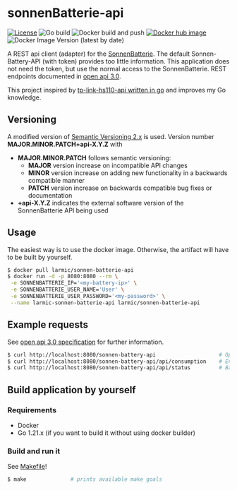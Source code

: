 # sonnenBatterie-api

[![License](https://img.shields.io/badge/License-Apache%202.0-blue.svg)](https://opensource.org/licenses/Apache-2.0)
![Go build](https://github.com/larmic/sonnenBatterie-api/workflows/Go%20build/badge.svg)
![Docker build and push](https://github.com/larmic/sonnenBatterie-api/workflows/Docker%20build%20and%20push/badge.svg)
[![Docker hub image](https://img.shields.io/docker/image-size/larmic/sonnen-batterie-api?label=dockerhub)](https://hub.docker.com/repository/docker/larmic/sonnen-batterie-api)
![Docker Image Version (latest by date)](https://img.shields.io/docker/v/larmic/sonnen-batterie-api)

A REST api client (adapter) for the [SonnenBatterie](https://sonnen.de/stromspeicher/sonnenbatterie-10/). The default
Sonnen-Battery-API (with token) provides too little information. This application does not need the token, but use the 
normal access to the SonnenBatterie. REST endpoints documented in [open api 3.0](open-api-3.yaml).

This project inspired by [tp-link-hs110-api written in go](https://github.com/larmic/tp-link-hs110-api) and
improves my Go knowledge.

## Versioning

A modified version of [Semantic Versioning 2.x](https://semver.org/) is used. Version number **MAJOR.MINOR.PATCH+api-X.Y.Z** with

* **MAJOR.MINOR.PATCH** follows semantic versioning:
  * **MAJOR** version increase on incompatible API changes
  * **MINOR** version increase on adding new functionality in a backwards compatible manner
  * **PATCH** version increase on backwards compatible bug fixes or documentation
* **+api-X.Y.Z** indicates the external software version of the SonnenBatterie API being used

## Usage

The easiest way is to use the docker image. Otherwise, the artifact will have to be built by yourself.

```sh 
$ docker pull larmic/sonnen-batterie-api
$ docker run -d -p 8080:8080 --rm \
 -e SONNENBATTERIE_IP='<my-battery-ip>' \
 -e SONNENBATTERIE_USER_NAME='User' \
 -e SONNENBATTERIE_USER_PASSWORD='<my-password>' \
 --name larmic-sonnen-batterie-api larmic/sonnen-batterie-api
```

## Example requests

See [open api 3.0 specification](open-api-3.yaml) for further information.

```sh 
$ curl http://localhost:8080/sonnen-battery-api                    # Open Api 3.0 specification
$ curl http://localhost:8080/sonnen-battery-api/api/consumption    # Energy consumption
$ curl http://localhost:8080/sonnen-battery-api/api/status         # Battery status (incl. greed feed in, production and charge level)
```

## Build application by yourself

### Requirements

* Docker
* Go 1.21.x (if you want to build it without using docker builder)

### Build and run it

See [Makefile](Makefile)!

```sh 
$ make              # prints available make goals
```
